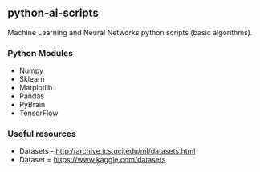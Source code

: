 
## python-ai-scripts
Machine Learning and Neural Networks python scripts (basic algorithms).

### Python Modules
* Numpy
* Sklearn
* Matplotlib
* Pandas
* PyBrain
* TensorFlow

### Useful resources
* Datasets - http://archive.ics.uci.edu/ml/datasets.html
* Dataset = https://www.kaggle.com/datasets
